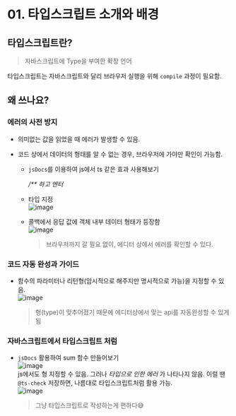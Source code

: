 # 01. 타입스크립트 소개와 배경

## 타입스크립트란?

> 자바스크립트에 Type을 부여한 확장 언어

타입스크립트는 자바스크립트와 달리 브라우저 실행을 위해 `compile` 과정이 필요함.

## 왜 쓰나요?

### 에러의 사전 방지

- 의미없는 값을 읽었을 때 에러가 발생할 수 있음.
- 코드 상에서 데이터의 형태를 알 수 없는 경우, 브라우저에 가야만 확인이 가능함.

  - `jsDocs`를 이용하여 js에서 ts 같은 효과 사용해보기

    _/\*\* 하고 엔터_

  - 타입 지정<br/>
    ![image](https://user-images.githubusercontent.com/44965706/198177084-4e43c8f8-b504-4265-b69c-47d203e86966.png)
  - 콜백에서 응답 값에 객체 내부 데이터 형태가 등장함<br/>
    ![image](https://user-images.githubusercontent.com/44965706/198176574-74377720-3ac0-450e-9e2e-d6118a41e978.png)<br/>
    > 브라우저까지 갈 필요 없이, 에디터 상에서 에러를 확인할 수 있다.

### 코드 자동 완성과 가이드

- 함수의 파라미터나 리턴형(암시적으로 해주지만 명시적으로 가능)을 지정할 수 있음.<br/>
  ![image](https://user-images.githubusercontent.com/44965706/198177616-bf37c8ef-a3eb-40c0-a7a3-b4b5c44a666d.png)<br/>
  > 형(type)이 맞추어졌기 때문에 에디터상에서 맞는 api를 자동완성할 수 있게됨

### 자바스크립트에서 타입스크립트 처럼

- `jsDocs` 활용하여 sum 함수 만들어보기<br/>
  ![image](https://user-images.githubusercontent.com/44965706/198178438-81185566-474f-4288-8834-3f1bb00142cd.png)<br/>
  js에서도 형 지정할 수 있음.
  그러나 _타입으로 인한 에러_ 가 나타나지 않음.
  이럴 땐 `@ts-check` 저장하면, 나름대로 타입스크립트처럼 활용 가능.<br/>
  ![image](https://user-images.githubusercontent.com/44965706/198178828-94650d02-b263-4421-9368-40589a3c0855.png)<br/>
  > 그냥 타입스크립트로 작성하는게 편하다😅
